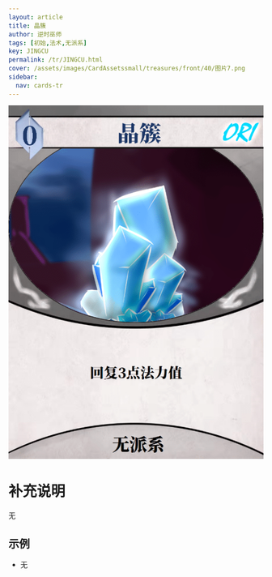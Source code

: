 ```yaml
---
layout: article
title: 晶簇
author: 逆时巫师
tags: [初始,法术,无派系]
key: JINGCU
permalink: /tr/JINGCU.html
cover: /assets/images/CardAssetssmall/treasures/front/40/图片7.png
sidebar:
  nav: cards-tr
---
```

![](/assets/images/CardAssets/treasures/front/40/图片7.png)

# 补充说明
无


## 示例
* 无